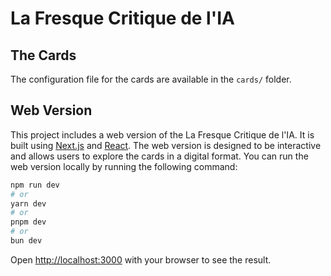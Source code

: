 # La Fresque Critique de l'IA

## The Cards

The configuration file for the cards are available in the `cards/` folder.

## Web Version

This project includes a web version of the La Fresque Critique de l'IA. It is built using [Next.js](https://nextjs.org/) and [React](https://reactjs.org/).
The web version is designed to be interactive and allows users to explore the cards in a digital format.
You can run the web version locally by running the following command:

```bash
npm run dev
# or
yarn dev
# or
pnpm dev
# or
bun dev
```

Open [http://localhost:3000](http://localhost:3000) with your browser to see the result.
